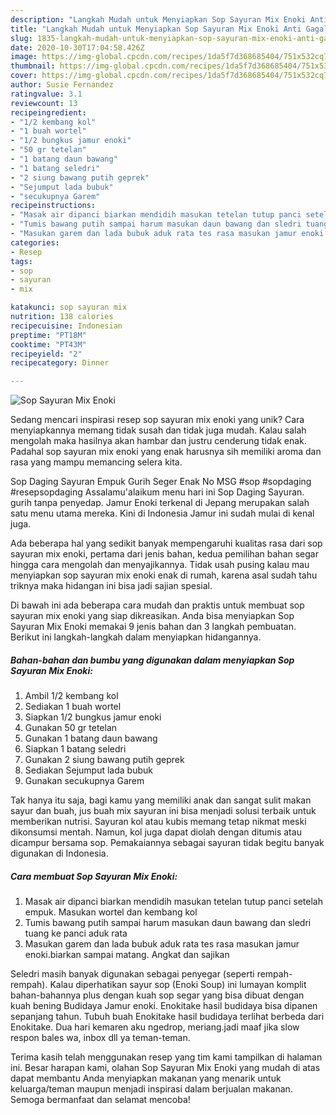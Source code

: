 ```yaml
---
description: "Langkah Mudah untuk Menyiapkan Sop Sayuran Mix Enoki Anti Gagal"
title: "Langkah Mudah untuk Menyiapkan Sop Sayuran Mix Enoki Anti Gagal"
slug: 1835-langkah-mudah-untuk-menyiapkan-sop-sayuran-mix-enoki-anti-gagal
date: 2020-10-30T17:04:58.426Z
image: https://img-global.cpcdn.com/recipes/1da5f7d368685404/751x532cq70/sop-sayuran-mix-enoki-foto-resep-utama.jpg
thumbnail: https://img-global.cpcdn.com/recipes/1da5f7d368685404/751x532cq70/sop-sayuran-mix-enoki-foto-resep-utama.jpg
cover: https://img-global.cpcdn.com/recipes/1da5f7d368685404/751x532cq70/sop-sayuran-mix-enoki-foto-resep-utama.jpg
author: Susie Fernandez
ratingvalue: 3.1
reviewcount: 13
recipeingredient:
- "1/2 kembang kol"
- "1 buah wortel"
- "1/2 bungkus jamur enoki"
- "50 gr tetelan"
- "1 batang daun bawang"
- "1 batang seledri"
- "2 siung bawang putih geprek"
- "Sejumput lada bubuk"
- "secukupnya Garem"
recipeinstructions:
- "Masak air dipanci biarkan mendidih masukan tetelan tutup panci setelah empuk. Masukan wortel dan kembang kol"
- "Tumis bawang putih sampai harum masukan daun bawang dan sledri tuang ke panci aduk rata"
- "Masukan garem dan lada bubuk aduk rata tes rasa masukan jamur enoki.biarkan sampai matang. Angkat dan sajikan"
categories:
- Resep
tags:
- sop
- sayuran
- mix

katakunci: sop sayuran mix 
nutrition: 138 calories
recipecuisine: Indonesian
preptime: "PT18M"
cooktime: "PT43M"
recipeyield: "2"
recipecategory: Dinner

---
```



![Sop Sayuran Mix Enoki](https://img-global.cpcdn.com/recipes/1da5f7d368685404/751x532cq70/sop-sayuran-mix-enoki-foto-resep-utama.jpg)

Sedang mencari inspirasi resep sop sayuran mix enoki yang unik? Cara menyiapkannya memang tidak susah dan tidak juga mudah. Kalau salah mengolah maka hasilnya akan hambar dan justru cenderung tidak enak. Padahal sop sayuran mix enoki yang enak harusnya sih memiliki aroma dan rasa yang mampu memancing selera kita.

Sop Daging Sayuran Empuk Gurih Seger Enak No MSG #sop #sopdaging #resepsopdaging Assalamu&#39;alaikum menu hari ini Sop Daging Sayuran. gurih tanpa penyedap. Jamur Enoki terkenal di Jepang merupakan salah satu menu utama mereka. Kini di Indonesia Jamur ini sudah mulai di kenal juga.

Ada beberapa hal yang sedikit banyak mempengaruhi kualitas rasa dari sop sayuran mix enoki, pertama dari jenis bahan, kedua pemilihan bahan segar hingga cara mengolah dan menyajikannya. Tidak usah pusing kalau mau menyiapkan sop sayuran mix enoki enak di rumah, karena asal sudah tahu triknya maka hidangan ini bisa jadi sajian spesial.


Di bawah ini ada beberapa cara mudah dan praktis untuk membuat sop sayuran mix enoki yang siap dikreasikan. Anda bisa menyiapkan Sop Sayuran Mix Enoki memakai 9 jenis bahan dan 3 langkah pembuatan. Berikut ini langkah-langkah dalam menyiapkan hidangannya.

<!--inarticleads1-->

##### Bahan-bahan dan bumbu yang digunakan dalam menyiapkan Sop Sayuran Mix Enoki:

1. Ambil 1/2 kembang kol
1. Sediakan 1 buah wortel
1. Siapkan 1/2 bungkus jamur enoki
1. Gunakan 50 gr tetelan
1. Gunakan 1 batang daun bawang
1. Siapkan 1 batang seledri
1. Gunakan 2 siung bawang putih geprek
1. Sediakan Sejumput lada bubuk
1. Gunakan secukupnya Garem


Tak hanya itu saja, bagi kamu yang memiliki anak dan sangat sulit makan sayur dan buah, jus buah mix sayuran ini bisa menjadi solusi terbaik untuk memberikan nutrisi. Sayuran kol atau kubis memang tetap nikmat meski dikonsumsi mentah. Namun, kol juga dapat diolah dengan ditumis atau dicampur bersama sop. Pemakaiannya sebagai sayuran tidak begitu banyak digunakan di Indonesia. 

<!--inarticleads2-->

##### Cara membuat Sop Sayuran Mix Enoki:

1. Masak air dipanci biarkan mendidih masukan tetelan tutup panci setelah empuk. Masukan wortel dan kembang kol
1. Tumis bawang putih sampai harum masukan daun bawang dan sledri tuang ke panci aduk rata
1. Masukan garem dan lada bubuk aduk rata tes rasa masukan jamur enoki.biarkan sampai matang. Angkat dan sajikan


Seledri masih banyak digunakan sebagai penyegar (seperti rempah-rempah). Kalau diperhatikan sayur sop (Enoki Soup) ini lumayan komplit bahan-bahannya plus dengan kuah sop segar yang bisa dibuat dengan kuah bening Budidaya Jamur enoki. Enokitake hasil budidaya bisa dipanen sepanjang tahun. Tubuh buah Enokitake hasil budidaya terlihat berbeda dari Enokitake. Dua hari kemaren aku ngedrop, meriang.jadi maaf jika slow respon bales wa, inbox dll ya teman-teman. 

Terima kasih telah menggunakan resep yang tim kami tampilkan di halaman ini. Besar harapan kami, olahan Sop Sayuran Mix Enoki yang mudah di atas dapat membantu Anda menyiapkan makanan yang menarik untuk keluarga/teman maupun menjadi inspirasi dalam berjualan makanan. Semoga bermanfaat dan selamat mencoba!

